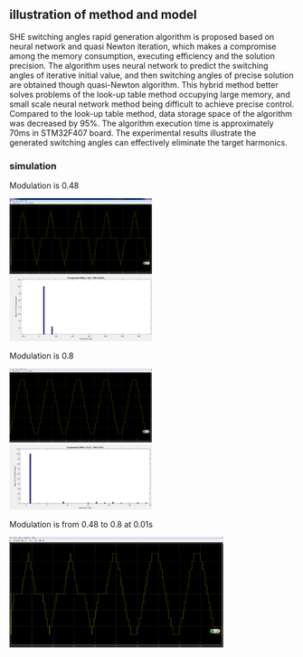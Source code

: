 ## illustration of method and model

SHE switching angles rapid generation algorithm is proposed based on neural network and quasi Newton iteration, which makes a compromise among the memory consumption, executing efficiency and the solution precision. The algorithm uses neural network to predict the switching angles of iterative initial value, and then switching angles of precise solution are obtained though quasi-Newton algorithm. This hybrid method better solves problems of the look-up table method occupying large memory, and small scale neural network method being difficult to achieve precise control. Compared to the look-up table method, data storage space of the algorithm was decreased by 95%. The algorithm execution time is approximately 70ms in STM32F407 board. The experimental results illustrate the generated switching angles can effectively eliminate the target harmonics.

### simulation

Modulation is 0.48

<div align="Modulation is 0.48">

<img src="modulation_0.48.png" width= "50%">  <img src="fft_modulation_0.48.png" width= "50%">


Modulation is 0.8

<div align="Modulation is 0.8">
<img src="modulation_0.8.png" width= "50%">   <img src="fft_modulation_0.8.png" width= "50%">


Modulation is from 0.48 to 0.8 at 0.01s

<div align="Modulation is from0.48 to 0.8">
<img src="modulation_0.48_0.8.png" width= "75%">


